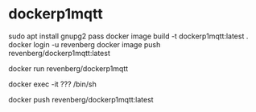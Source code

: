 # dockerp1mqtt

sudo apt install gnupg2 pass
docker image build -t dockerp1mqtt:latest  .
docker login -u revenberg
docker image push revenberg/dockerp1mqtt:latest

docker run revenberg/dockerp1mqtt

docker exec -it ??? /bin/sh

docker push revenberg/dockerp1mqtt:latest